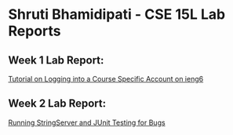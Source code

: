 # Shruti Bhamidipati - CSE 15L Lab Reports
## Week 1 Lab Report: 
[Tutorial on Logging into a Course Specific Account on ieng6](https://shruti-create.github.io/cse15l-lab-reports/week-1.html)

## Week 2 Lab Report: 
[Running StringServer and JUnit Testing for Bugs](https://shruti-create.github.io/cse15l-lab-reports/week-2.html)
